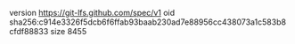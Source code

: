 version https://git-lfs.github.com/spec/v1
oid sha256:c914e3326f5dcb6f6ffab93baab230ad7e88956cc438073a1c583b8cfdf88833
size 8455
